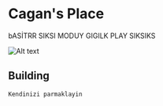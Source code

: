 # Cagan's Place
bASİTRR SIKSI MODUY GIGILK PLAY SIKSIKS

![Alt text](screenshot.png?raw=true "CagansPlace")

## Building
```
Kendinizi parmaklayin
```
